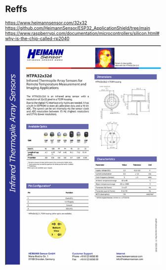# Reffs

https://www.heimannsensor.com/32x32
https://github.com/HeimannSensor/ESP32_ApplicationShield/tree/main
https://www.raspberrypi.com/documentation/microcontrollers/silicon.html#why-is-the-chip-called-rp2040

![alt text](./assets/datashet.png)